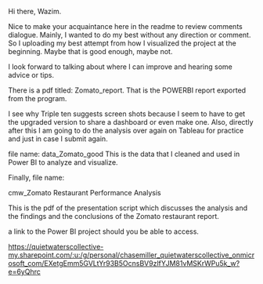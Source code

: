 Hi there, Wazim. 

Nice to make your acquaintance here in the readme to review comments dialogue. Mainly, I wanted to do my best without any direction or comment. So I uploading my best attempt from how I visualized the project at the beginning. Maybe that is good enough, maybe not. 

I look forward to talking about where I can improve and hearing some advice or tips. 

There is a pdf titled: Zomato_report. That is the POWERBI report exported from the program. 

I see why Triple ten suggests screen shots because I seem to have to get the upgraded version to share a dashboard or even make one. Also, directly after this I am going to do the analysis over again on Tableau for practice and just in case I submit again.

file name: data_Zomato_good
This is the data that I cleaned and used in Power BI to analyze and visualize.

Finally, file name: 

cmw_Zomato Restaurant Performance Analysis

This is the pdf of the presentation script which discusses the analysis and the findings and the conclusions of the Zomato restaurant report. 

a link to the Power BI project should you be able to access.

https://quietwaterscollective-my.sharepoint.com/:u:/g/personal/chasemiller_quietwaterscollective_onmicrosoft_com/EXetgEmm5GVLtYr93B5OcnsBV9zlfYJM81vMSKrWPu5k_w?e=6yQhrc